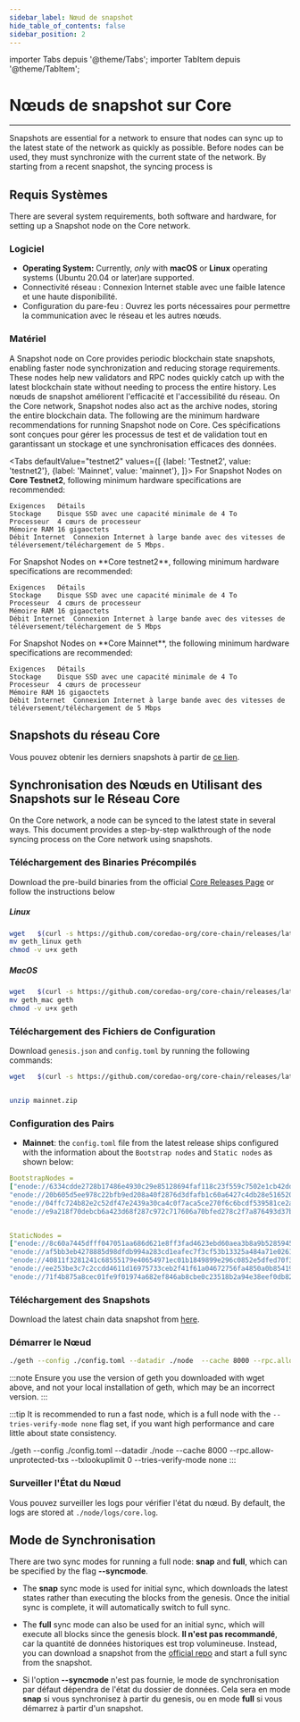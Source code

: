 ```yaml
---
sidebar_label: Nœud de snapshot
hide_table_of_contents: false
sidebar_position: 2
---
```


importer Tabs depuis '@theme/Tabs';
importer TabItem depuis '@theme/TabItem';

# Nœuds de snapshot sur Core

---

Snapshots are essential for a network to ensure that nodes can sync up to the latest state of the network as quickly as possible. Before nodes can be used, they must synchronize with the current state of the network. By starting from a recent snapshot, the syncing process is

## Requis Systèmes

There are several system requirements, both software and hardware, for setting up a Snapshot node on the Core network.

### Logiciel

- **Operating System:** Currently, _only_ with **macOS** or **Linux** operating systems (Ubuntu 20.04 or later)are supported.
- Connectivité réseau : Connexion Internet stable avec une faible latence et une haute disponibilité.
- Configuration du pare-feu : Ouvrez les ports nécessaires pour permettre la communication avec le réseau et les autres nœuds.

### Matériel

A Snapshot node on Core provides periodic blockchain state snapshots, enabling faster node synchronization and reducing storage requirements. These nodes help new validators and RPC nodes quickly catch up with the latest blockchain state without needing to process the entire history. Les nœuds de snapshot améliorent l'efficacité et l'accessibilité du réseau. On the Core network, Snapshot nodes also act as the archive nodes, storing the entire blockchain data. The following are the minimum hardware recommendations for running Snapshot node on Core. Ces spécifications sont conçues pour gérer les processus de test et de validation tout en garantissant un stockage et une synchronisation efficaces des données.

<Tabs
defaultValue="testnet2"
values={[
{label: 'Testnet2', value: 'testnet2'},
{label: 'Mainnet', value: 'mainnet'},
]}> <TabItem value="testnet2">
For Snapshot Nodes on **Core Testnet2**, following minimum hardware specifications are recommended:

```
Exigences	Détails
Stockage	Disque SSD avec une capacité minimale de 4 To
Processeur	4 cœurs de processeur
Mémoire RAM	16 gigaoctets
Débit Internet	Connexion Internet à large bande avec des vitesses de téléversement/téléchargement de 5 Mbps.
```

  </TabItem>
  <TabItem value="testnet">
    For Snapshot Nodes on **Core testnet2**, following minimum hardware specifications are recommended:

```
Exigences	Détails
Stockage	Disque SSD avec une capacité minimale de 4 To
Processeur	4 cœurs de processeur
Mémoire RAM	16 gigaoctets
Débit Internet	Connexion Internet à large bande avec des vitesses de téléversement/téléchargement de 5 Mbps
```

  </TabItem>
  <TabItem value="mainnet">
    For Snapshot Nodes on **Core Mainnet**, the following minimum hardware specifications are recommended:

```
Exigences	Détails
Stockage	Disque SSD avec une capacité minimale de 4 To
Processeur	4 cœurs de processeur
Mémoire RAM	16 gigaoctets
Débit Internet	Connexion Internet à large bande avec des vitesses de téléversement/téléchargement de 5 Mbps
```

  </TabItem>
</Tabs>

## Snapshots du réseau Core

Vous pouvez obtenir les derniers snapshots à partir de [ce lien](https://github.com/coredao-org/core-snapshots).

## Synchronisation des Nœuds en Utilisant des Snapshots sur le Réseau Core

On the Core network, a node can be synced to the latest state in several ways. This document provides a step-by-step walkthrough of the node syncing process on the Core network using snapshots.

### Téléchargement des Binaries Précompilés

Download the pre-build binaries from the official [Core Releases Page](https://github.com/coredao-org/core-chain/releases/latest) or follow the instructions below

##### Linux

```bash
wget   $(curl -s https://github.com/coredao-org/core-chain/releases/latest |grep browser_ |grep geth_linux |cut -d\" -f4)
mv geth_linux geth
chmod -v u+x geth
```

##### MacOS

```bash
wget   $(curl -s https://github.com/coredao-org/core-chain/releases/latest |grep browser_ |grep geth_mac |cut -d\" -f4)
mv geth_mac geth
chmod -v u+x geth
```

### Téléchargement des Fichiers de Configuration

Download `genesis.json` and `config.toml` by running the following commands:

```bash
wget   $(curl -s https://github.com/coredao-org/core-chain/releases/latest |grep browser_ |grep mainnet |cut -d\" -f4)


unzip mainnet.zip
```

### Configuration des Pairs

- **Mainnet**: the `config.toml` file from the latest release ships configured with the information about the `Bootstrap nodes` and `Static nodes` as shown below:

```yaml
BootstrapNodes =
["enode://6334cdde2728b17486e4930c29e85128694faf118c23f559c7502e1cb42dd90a54f785c80c6a493d7d6f5ed23f3c9cf75e0392b024e45f7eadc81a84544a45ff@seed4.coredao.org:0?discport=35022",
"enode://20b605d5ee978c22bfb9ed208a40f2876d3dfafb1c60a6427c4db28e516520ee610cbc2a1c0ee05dd08578a041dc9070d92cf888422ed0869d0666b5103292b4@seed2.coredao.org:0?discport=35022",
"enode://04ffc724b82e2c52df47e2439a30ca4c0f7aca5ce270f6c6bcdf539581ce2ae4965afd5c5fe19106cd528ed6f379c68687a41310054ee751a73880b2c73e85d8@seed3.coredao.org:0?discport=35022",
"enode://e9a218f70debcb6a423d68f287c972c717606a70bfed278c2f7a876493d37bc535b05127abddeeca21941fc61497a6ca13387466c75a070050862ca6da11b0ca@seed1.coredao.org:0?discport=35022"]


StaticNodes =
["enode://8c60a7445dfff047051aa686d621e8ff3fad4623ebd60aea3b8a9b5285945ff0bb05540cc215bcb0ae3fb07b6c368605ddeebeb23b282ffb2ae777d8a73155ec@18.230.84.232:35021",
"enode://af5bb3eb4278885d98dfdb994a283cd1eafec7f3cf53b13325a484a71e02613a2d724314a2d5bf2ea3b33adb0d1ad7d1c5b9e23c8d2959453a55bde5f02c762f@35.72.191.164:35021",
"enode://40811f3281241c68555179e40654971ec01b1849899e296c0852e5dfed70f3d17f776e90dced50e94cc71699e2b010eec58047ce91d07fa7a3520220cf3ce22b@13.39.140.139:35021",
"enode://ee253be3c7c2ccdd4611d16975733ceb2f41f61a04672756fa4850a0b85419ca5e07ceb5a6f1ac43318b136c8995b9160e6de0c6b4bc2c9325797c11275888e6@18.221.135.3:35021",
"enode://71f4b875a8cec01fe9f01974a682ef846ab8cbe0c23518b2a94e38eef0db829488502122b19c94d595521364bc4550639b58c0332d3942447dfd65707fc80bc0@13.214.98.126:35021"]
```

### Téléchargement des Snapshots

Download the latest chain data snapshot from [here](https://github.com/coredao-org/core-snapshots).

### Démarrer le Nœud

```bash
./geth --config ./config.toml --datadir ./node  --cache 8000 --rpc.allow-unprotected-txs --txlookuplimit 0
```

:::note
Ensure you use the version of geth you downloaded with wget above, and not your local installation of geth, which may be an incorrect version.
:::

:::tip
It is recommended to run a fast node, which is a full node with the `--tries-verify-mode none` flag set, if you want high performance and care little about state consistency.

./geth --config ./config.toml --datadir ./node  --cache 8000 --rpc.allow-unprotected-txs --txlookuplimit 0 --tries-verify-mode none
:::

### Surveiller l'État du Nœud

Vous pouvez surveiller les logs pour vérifier l'état du nœud. By default, the logs are stored at `./node/logs/core.log`.

## Mode de Synchronisation

There are two sync modes for running a full node: **snap** and **full**, which can be specified by the flag **--syncmode**.

- The **snap** sync mode is used for initial sync, which downloads the latest states rather than executing the blocks from the genesis. Once the initial sync is complete, it will automatically switch to full sync.

- The **full** sync mode can also be used for an initial sync, which will execute all blocks since the genesis block. **Il n'est pas recommandé**, car la quantité de données historiques est trop volumineuse. Instead, you can download a snapshot from the [official repo](https://github.com/coredao-org/core-snapshots) and start a full sync from the snapshot.

- Si l'option **--syncmode** n'est pas fournie, le mode de synchronisation par défaut dépendra de l'état du dossier de données. Cela sera en mode **snap** si vous synchronisez à partir du genesis, ou en mode **full** si vous démarrez à partir d'un snapshot.